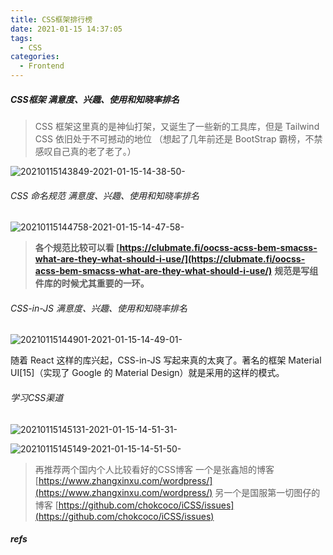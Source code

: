 ```yaml
---
title: CSS框架排行榜
date: 2021-01-15 14:37:05
tags:
  - CSS
categories:
  - Frontend
---
```


##### CSS框架 满意度、兴趣、使用和知晓率排名

> CSS 框架这里真的是神仙打架，又诞生了一些新的工具库，但是 Tailwind CSS 依旧处于不可撼动的地位 （想起了几年前还是 BootStrap 霸榜，不禁感叹自己真的老了老了。）

![20210115143849-2021-01-15-14-38-50-](https://cdn.jsdelivr.net/gh/catzillaorz/imgcdn/vsc_img/20210115143849-2021-01-15-14-38-50-.png)

###### CSS 命名规范 满意度、兴趣、使用和知晓率排名

![20210115144758-2021-01-15-14-47-58-](https://cdn.jsdelivr.net/gh/catzillaorz/imgcdn/vsc_img/20210115144758-2021-01-15-14-47-58-.png)

> **各个规范比较可以看 [https://clubmate.fi/oocss-acss-bem-smacss-what-are-they-what-should-i-use/](https://clubmate.fi/oocss-acss-bem-smacss-what-are-they-what-should-i-use/)**
> **规范是写组件库的时候尤其重要的一环。**

###### CSS-in-JS 满意度、兴趣、使用和知晓率排名

![20210115144901-2021-01-15-14-49-01-](https://cdn.jsdelivr.net/gh/catzillaorz/imgcdn/vsc_img/20210115144901-2021-01-15-14-49-01-.png)

随着 React 这样的库兴起，CSS-in-JS 写起来真的太爽了。著名的框架 Material UI[15]（实现了 Google 的 Material Design）就是采用的这样的模式。

###### 学习CSS渠道

![20210115145131-2021-01-15-14-51-31-](https://cdn.jsdelivr.net/gh/catzillaorz/imgcdn/vsc_img/20210115145131-2021-01-15-14-51-31-.png)

![20210115145149-2021-01-15-14-51-50-](https://cdn.jsdelivr.net/gh/catzillaorz/imgcdn/vsc_img/20210115145149-2021-01-15-14-51-50-.png)

> 再推荐两个国内个人比较看好的CSS博客 一个是张鑫旭的博客[https://www.zhangxinxu.com/wordpress/](https://www.zhangxinxu.com/wordpress/) 另一个是国服第一切图仔的博客 [https://github.com/chokcoco/iCSS/issues](https://github.com/chokcoco/iCSS/issues)

##### refs

[^1]: Sacha Greif: https://twitter.com/sachagreif

[^2]: Raphaël Benitte: https://twitter.com/benitteraphael

[^3]: Chen Hui-Jing: http://chenhuijing.com/

[^4]: Philip Jägenstedt: https://blog.foolip.org/

[^5]: Adam Argyke: https://nerdy.dev/

[^6]: Ahmad Shadeed: https://www.ishadeed.com/

[^7]: Robert Flack: https://github.com/flackr

[^8]: Dominic Nguyen: https://www.chromatic.com/

[^9]: Fantasai: http://fantasai.inkedblade.net/

[^10]: Kilian Valkhof: https://kilianvalkhof.com/

[^11]: Subgrid: https://developer.mozilla.org/en-US/docs/Web/CSS/CSS_Grid_Layout/
Subgrid

[^12]: Multi-Column Layout: https://developer.mozilla.org/en-US/docs/Web/CSS/CSS_Columns

[^13]: Ten modern layouts in one line of CSS: https://web.dev/one-line-layouts/

[^14]: 从破解某设计网站谈前端水印(详细教程): https://juejin.cn/post/6900713052270755847

[^15]: Material UI : https://github.com/mui-org/material-ui
